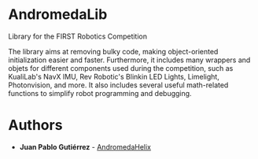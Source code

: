# AndromedaLib
Library for the FIRST Robotics Competition

The library aims at removing bulky code, making object-oriented initialization easier and faster. Furthermore, it includes many wrappers and objets for different components used during the competition, such as KualiLab's NavX IMU, Rev Robotic's Blinkin LED Lights, Limelight, Photonvision, and more. It also includes several useful math-related functions to simplify robot programming and debugging.

# Authors

* **Juan Pablo Gutiérrez** - [AndromedaHelix](https://github.com/AndromedaHelix)
